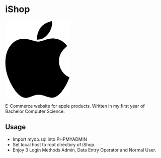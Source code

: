 # iShop

<img src="img/applep.png">

E-Commerce website for apple products. Written in my first year of Bachelor Computer Science.



## Usage
- Import mydb.sql into PHPMYADMIN
- Set local host to root directory of iShop.
- Enjoy 3 Login Methods Admin, Data Entry Operator and Normal User.
